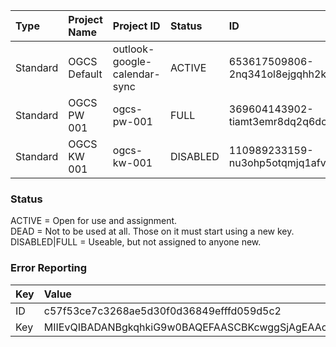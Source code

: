 | Type | Project Name| Project ID | Status | ID | Key |
|:---|:---|:---|:---|:---|:---|
|Standard|OGCS Default|outlook-google-calendar-sync|ACTIVE|653617509806-2nq341ol8ejgqhh2ku4j45m7q2bgdimv.apps.googleusercontent.com|tAi-gZLWtasS58i8CcCwVwsq|
|Standard|OGCS PW 001|ogcs-pw-001|FULL|369604143902-tiamt3emr8dq2q6dchqdhajmsri0fh0h.apps.googleusercontent.com|PK48M3GVypq3KSzFnB6eJHH_|
|Standard|OGCS KW 001|ogcs-kw-001|DISABLED|110989233159-nu3ohp5otqmjq1afvkg9hkrubbgal4n4.apps.googleusercontent.com|kA4LS1BDQdhE7Xtf5xj2S0LP|

### Status
ACTIVE = Open for use and assignment.  
DEAD = Not to be used at all. Those on it must start using a new key.  
DISABLED|FULL = Useable, but not assigned to anyone new.  

### Error Reporting
| Key | Value |
|:---|:---|
|ID|c57f53ce7c3268ae5d30f0d36849efffd059d5c2|
|Key|MIIEvQIBADANBgkqhkiG9w0BAQEFAASCBKcwggSjAgEAAoIBAQCFQzNC0YKS2JEC\nqB0vPTprQ05Jvudv130VbrImT0aCVZctkca5hZGJnSbME8wkm/Aaqf+K0Gk8mOUs\nyJs1eNt1q6Y7leaYN/q4+4/6LtLaUXHvj8/rBsdXeACAs/WgVwDzeQSvL/QUa/vx\nD63NmOcedY0OGsPL0Rppa5nmVJVOzfHieZ0ltFUh5QaoF3VdV9+xSLJdDyy07Fus\n8zuEc0HcveFZ3OZQhPF3vJSkSDcFZbXk8LBAkh0FGsIdYF7u6xWRXtHvHT0laNnH\nthk7b9gFc2KdGO2VJfPbserc15IIUGD9RgtNSZUVE96hDR/R3GFBoiSJmdZla6ke\nbBFac3cPAgMBAAECggEAK0xNw/iJmce2uevAa8BTklVQgwJ9dOfJcuTAClV4ndFM\naNhz/oRI6LMAT49hJUXrSeaRKluTzcYJtDbLwyBtAbsPLE4EmdGaa28E9S8wgBG1\nWLZbwku2ChPp6edOt9V88B6SaI9GmToKpmTHPkVfVpSwC3SjyD28/KKi4uT5jBxC\n4KBYrdrvd0IW2iU32iiuSg2BGRG4S4qsYyFveh0ZrIe7ZMvSZ6MtqiOTu3ZWO6CS\nWT0HSt5PiG2WOvUGMMflGP7g59or0/Umn+P+i+XfYBk8Tf++oqTTqS8aB/BLfQav\nfVBZtV5QPWIRxyClxBWtjgxU9uCpPbWRVK1NfPOhcQKBgQC7lQ+5MOmKdX57xsC/\n5i0Jj+YPFqEl9W5hcgIo5040+Hjl4QI4gaU3aWq35z3w+uT7eIBzVVF6BUwQhEp8\nwEYw72xmcPRTBtuWiYd7G1SQeZdUv0OrqVXO47WB0z7qUJZ1nrgb6oljKyD7d75m\nmjA5ruQLyAI17THKbiRuB/z6sQKBgQC13jD3bJUbi86Z+kQzSCpItqungZIF8Hpa\ngiQI2dz46jEP4T4XE7/httRa/2pM8T1x43AnR6AvsfFMZ45SmC0XQqzjpf1Auj4l\n4Kh1vklxQKbeNnZBJy4soHo4/svV6Prpnr6EfdTAhx1Rkros6B1Wlx00xaLnB+uv\n+nsUfgx9vwKBgQCNz/FlJk9I9+65kNbjvRZLZlidC5Sk59mdHd34InaDoV11HRja\ns1i+fZnKkq3HY0Z9vuoNR3EjeKG60uilS49FK5yeDcMIieS0+CBOt6jE2MfJsBdu\nzcQrdwcfsR6dcnNtVKMHp9ZZ/J8gvbRaSTMwSMHrDjhtoHbF/WLZNHzS4QKBgBQV\nPikEZ47MKHteZIuZK3ouGdR8fWiEfq5h8qK7lCg0jEhpohagSq8dJmQKEm3+sb9S\n0z6zLSA3MSMzyEacoVYROdBFsyqjpls+bLvb0HZeIk8lind1YSbybay/jjjH6nVD\n31v4HTdJdFZesopk82BtfX8nV+7VNBSRv2eq56w3AoGANMDJ1oa/qZzL5o6uASEu\npXJGYWwyKiqaweMagzsVX8Wks2TeQowiltBVQUaW9ZJUGMrT3/OV4kyzuBbKDd7K\neqvVipblXyRtushY6Dyg+NiMRUs5yipHGFupJHkW8FUZhmAUetE8/Oo9uUoh5i5a\njPSuXmfTbhmZOXYyx5N90/U=|
